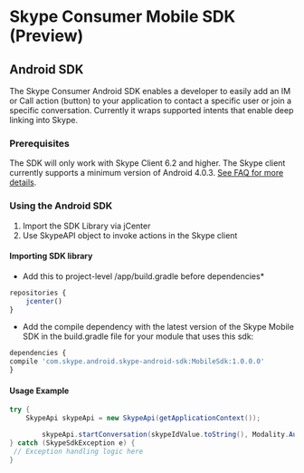 Skype Consumer Mobile SDK (Preview)
===================================

## Android SDK

The Skype Consumer Android SDK enables a developer to easily add an IM or Call action (button) to your application to contact a specific user or join a specific conversation. Currently it wraps supported intents that enable deep linking into Skype.

### Prerequisites 
The SDK will only work with Skype Client 6.2 and higher. The Skype client currently supports a minimum version of Android 4.0.3. [See FAQ for more details](https://support.skype.com/en/faq/FA10328/what-are-the-system-requirements-for-skype).

### Using the Android SDK

1. Import the SDK Library via jCenter
2. Use SkypeAPI object to invoke actions in the Skype client

#### Importing SDK library

* Add this to project-level /app/build.gradle before dependencies*
```javascript
repositories {
	jcenter()
}
```

* Add the compile dependency with the latest version of the Skype Mobile SDK in the build.gradle file for your module that uses this sdk:
```javascript
dependencies {
compile 'com.skype.android.skype-android-sdk:MobileSdk:1.0.0.0'
}
```

#### Usage Example
```java
try {
	SkypeApi skypeApi = new SkypeApi(getApplicationContext());

    	skypeApi.startConversation(skypeIdValue.toString(), Modality.AudioCall);
} catch (SkypeSdkException e) {
 // Exception handling logic here
}
```



